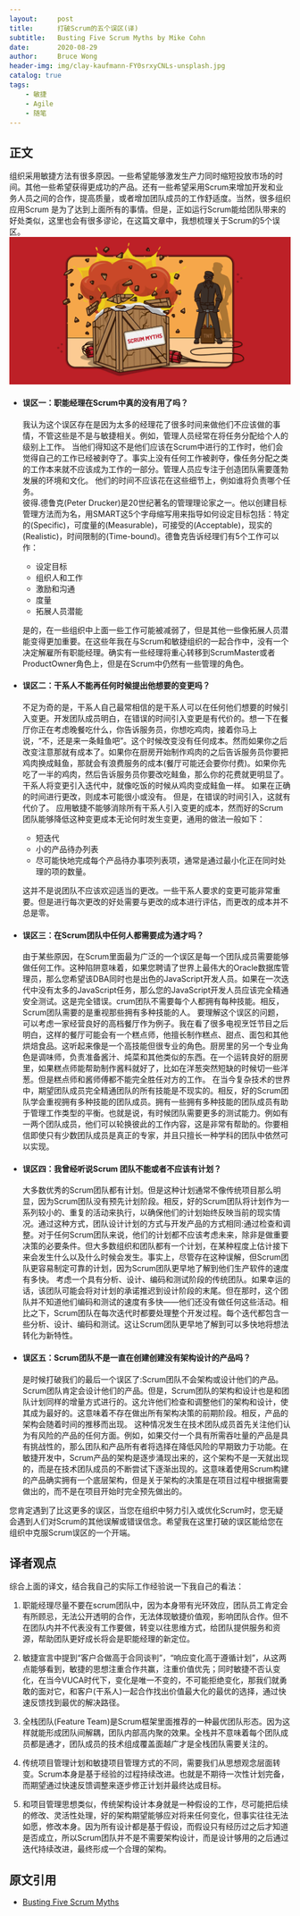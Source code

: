 ```yaml
---
layout:     post
title:      打破Scrum的五个误区(译)
subtitle:   Busting Five Scrum Myths by Mike Cohn
date:       2020-08-29
author:     Bruce Wong
header-img: img/clay-kaufmann-FY0srxyCNLs-unsplash.jpg  
catalog: true
tags:
    - 敏捷
    - Agile
    - 随笔
---
```

## 正文
组织采用敏捷方法有很多原因。一些希望能够激发生产力同时缩短投放市场的时间。其他一些希望获得更成功的产品。还有一些希望采用Scrum来增加开发和业务人员之间的合作，提高质量，或者增加团队成员的工作舒适度。当然，很多组织应用Scrum 是为了达到上面所有的事情。但是，正如运行Scrum能给团队带来的好处类似，这里也会有很多谬论，在这篇文章中，我想梳理关于Scrum的5个误区。
![Five Myths](/img/scrum/5myths-gcnZRdHIv0S1pm15Y84hmA.jpg)  
+ #### 误区一：职能经理在Scrum中真的没有用了吗？  
    我认为这个误区存在是因为太多的经理花了很多时间来做他们不应该做的事情，不管这些是不是与敏捷相关。例如，管理人员经常在将任务分配给个人的级别上工作。 当他们得知这不是他们应该在Scrum中进行的工作时，他们会觉得自己的工作已经被剥夺了。事实上没有任何工作被剥夺，像任务分配之类的工作本来就不应该成为工作的一部分。管理人员应专注于创造团队需要蓬勃发展的环境和文化。 他们的时间不应该花在这些细节上，例如谁将负责哪个任务。  
    彼得.德鲁克(Peter Drucker)是20世纪著名的管理理论家之一。他以创建目标管理方法而为名，用SMART这5个字母缩写用来指导如何设定目标包括：特定的(Specific)，可度量的(Measurable)，可接受的(Acceptable)，现实的(Realistic)，时间限制的(Time-bound)。德鲁克告诉经理们有5个工作可以作：
    - 设定目标 
    - 组织人和工作
    - 激励和沟通
    - 度量
    - 拓展人员潜能  

    是的，在一些组织中上面一些工作可能被减弱了，但是其他一些像拓展人员潜能变得更加重要。在这些年我在与Scrum和敏捷组织的一起合作中，没有一个决定解雇所有职能经理。确实有一些经理将重心转移到ScrumMaster或者ProductOwner角色上，但是在Scrum中仍然有一些管理的角色。

+ #### 误区二：干系人不能再任何时候提出他想要的变更吗？  
    不足为奇的是，干系人自己最常相信的是干系人可以在任何他们想要的时候引入变更。开发团队成员明白，在错误的时间引入变更是有代价的。想一下在餐厅你正在考虑晚餐吃什么，你告诉服务员，你想吃鸡肉，接着你马上说，“不，还是来一条鲑鱼吧”。这个时候改变没有任何成本。然而如果你之后改变注意那就有成本了。如果你在厨房开始制作鸡肉的之后告诉服务员你要把鸡肉换成鲑鱼，那就会有浪费服务的成本(餐厅可能还会要你付费)。如果你先吃了一半的鸡肉，然后告诉服务员你要改吃鲑鱼，那么你的花费就更明显了。干系人将变更引入迭代中，就像吃饭的时候从鸡肉变成鲑鱼一样。 如果在正确的时间进行更改，则成本可能很小或没有。 但是，在错误的时间引入，这就有代价了。
    应用敏捷不能够消除所有干系人引入变更的成本，然而好的Scrum 团队能够降低这种变更成本无论何时发生变更，通用的做法一般如下：
    - 短迭代
    - 小的产品待办列表
    - 尽可能快地完成每个产品待办事项列表项，通常是通过最小化正在同时处理的项的数量。 

    这并不是说团队不应该欢迎适当的更改。一些干系人要求的变更可能非常重要。但是进行每次更改的好处需要与更改的成本进行评估，而更改的成本并不总是零。  

+ #### 误区三：在Scrum团队中任何人都需要成为通才吗？  
    由于某些原因，在Scrum里面最为广泛的一个误区是每一个团队成员需要能够做任何工作。这种陷阱意味着，如果您聘请了世界上最伟大的Oracle数据库管理员，那么您希望该DBA同时也是出色的JavaScript开发人员。如果在一次迭代中没有太多的JavaScript任务，那么您的JavaScript开发人员应该完全精通安全测试。这是完全错误。crum团队不需要每个人都拥有每种技能。相反，Scrum团队需要的是重视那些拥有多种技能的人。
    要理解这个误区的问题，可以考虑一家经营良好的高档餐厅作为例子。我在看了很多电视烹饪节目之后明白，这样的餐厅可能会有一个糕点师，他擅长制作糕点、甜点、面包和其他烘焙食品。这听起来像是一个高技能但很专业的角色。厨房里的另一个专业角色是调味师，负责准备酱汁、炖菜和其他类似的东西。在一个运转良好的厨房里，如果糕点师能帮助制作酱料就好了，比如在洋葱突然短缺的时候切一些洋葱。但是糕点师和酱师傅都不能完全胜任对方的工作。
    在当今复杂技术的世界中，期望团队成员完全精通团队的所有技能是不现实的。相反，好的Scrum团队学会重视拥有多种技能的团队成员。拥有一些拥有多种技能的团队成员有助于管理工作类型的平衡。也就是说，有时候团队需要更多的测试能力。例如有一两个团队成员，他们可以轮换彼此的工作内容，这是非常有帮助的。你要相信即使只有少数团队成员是真正的专家，并且只擅长一种学科的团队中依然可以实现。

+ #### 误区四：我曾经听说Scrum 团队不能或者不应该有计划？  
    大多数优秀的Scrum团队都有计划。但是这种计划通常不像传统项目那么明显，因为Scrum团队没有预先计划阶段。相反，好的Scrum团队将计划作为一系列较小的、重复的活动来执行，以确保他们的计划始终反映当前的现实情况。通过这种方式，团队设计计划的方式与开发产品的方式相同:通过检查和调整。对于任何Scrum团队来说，他们的计划都不应该考虑未来，除非是做重要决策的必要条件。但大多数组织和团队都有一个计划，在某种程度上估计接下来会发生什么以及什么时候会发生。事实上，尽管存在这种误解，但Scrum团队更容易制定可靠的计划，因为Scrum团队更早地了解到他们生产软件的速度有多快。
    考虑一个具有分析、设计、编码和测试阶段的传统团队。如果幸运的话，该团队可能会将对计划的承诺推迟到设计阶段的末尾。但在那时，这个团队并不知道他们编码和测试的速度有多快——他们还没有做任何这些活动。相比之下，Scrum团队在每次迭代时都要处理整个开发过程。每个迭代都包含一些分析、设计、编码和测试。这让Scrum团队更早地了解到可以多快地将想法转化为新特性。

+ #### 误区五：Scrum团队不是一直在创建创建没有架构设计的产品吗？  
    是时候打破我们的最后一个误区了:Scrum团队不会架构或设计他们的产品。Scrum团队肯定会设计他们的产品。但是，Scrum团队的架构和设计也是和团队计划同样的增量方式进行的。这允许他们检查和调整他们的架构和设计，使其成为最好的。这意味着不存在做出所有架构决策的前期阶段。相反，产品的架构会随着时间的推移而出现。
    这种情况发生在技术团队成员首先关注他们认为有风险的产品的任何方面。例如，如果交付一个具有所需吞吐量的产品是具有挑战性的，那么团队和产品所有者将选择在降低风险的早期致力于功能。在敏捷开发中，Scrum产品的架构是逐步涌现出来的，这个架构不是一天就出现的，而是在技术团队成员的不断尝试下逐渐出现的。这意味着使用Scrum构建的产品确实拥有一个底层架构，但是关于架构的决策是在项目过程中根据需要做出的，而不是在项目开始时完全预先做出的。

您肯定遇到了比这更多的误区，当您在组织中努力引入或优化Scrum时，您无疑会遇到人们对Scrum的其他误解或错误信念。希望我在这里打破的误区能给您在组织中克服Scrum误区的一个开端。

## 译者观点  
综合上面的译文，结合我自己的实际工作经验说一下我自己的看法：
1. 职能经理尽量不要在scrum团队中，因为本身带有光环效应，团队员工肯定会有所顾忌，无法公开透明的合作，无法体现敏捷价值观，影响团队合作。但不在团队内并不代表没有工作要做，转变以往思维方式，给团队提供服务和资源，帮助团队更好成长将会是职能经理的新定位。  

2. 敏捷宣言中提到“客户合做高于合同谈判”，“响应变化高于遵循计划”，从这两点能够看到，敏捷的思想注重合作共赢，注重价值优先；同时敏捷不否认变化，在当今VUCA时代下，变化是唯一不变的，不可能拒绝变化，那我们就勇敢的面对它，和客户(干系人)一起合作找出价值最大化的最优的选择，通过快速反馈找到最优的解决路径。  

3. 全栈团队(Feature Team)是Scrum框架里面推荐的一种最优团队形态。因为这样就能形成团队间解耦，团队内部高内聚的效果。全栈并不意味着每个团队成员都是通才，团队成员的技术组成覆盖面越广才是全栈团队需要关注的。

4. 传统项目管理计划和敏捷项目管理方式的不同，需要我们从思想观念层面转变。Scrum本身是基于经验的过程持续改进。也就是不期待一次性计划完备，而期望通过快速反馈调整来逐步修正计划并最终达成目标。

5. 和项目管理思想类似，传统架构设计本身就是一种假设的工作，尽可能把后续的修改、灵活性处理，好的架构期望能够应对将来任何变化，但事实往往无法如愿，修改本身。因为所有设计都是基于假设，而假设只有经历过之后才知道是否成立，所以Scrum团队并不是不需要架构设计，而是设计够用的之后通过迭代持续改进，最终形成一个合理的架构。

## 原文引用
- [Busting Five Scrum Myths](https://resources.scrumalliance.org/Article/busting-five-scrum-myths)
